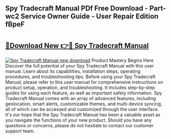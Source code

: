 ## Spy Tradecraft Manual PDf Free Download - Part-wc2 Service Owner Guide - User Repair Edition fBpeF

# <h2><a href="http://cf25406.oget.top/?id=Spy+Tradecraft+Manual">🔗Download New 👉🔴 Spy Tradecraft Manual</a></h2>

[![Spy Tradecraft Manual new download](https://i.imgur.com/5g1atiW.png)](http://cf25406.oget.top/?id=Spy+Tradecraft+Manual)
Product Mastery Begins Here Discover the full potential of your Spy Tradecraft Manual with this user manual. Learn about its capabilities, installation steps, operating procedures, and troubleshooting tips. Before using your Spy Tradecraft Manual, please refer to this user manual for comprehensive instructions on product setup, operation, and troubleshooting. It includes step-by-step guides for using each feature, as well as important safety information. Spy Tradecraft Manual comes with an array of advanced features, including geolocation, smart alerts, customizable themes, and multi-device syncing, all of which can be accessed and customized through the user interface. It's our hope that the Spy Tradecraft Manual has been a valuable asset as you navigate the functions of your new product. Should you have any questions or concerns, please do not hesitate to contact our customer support team.
